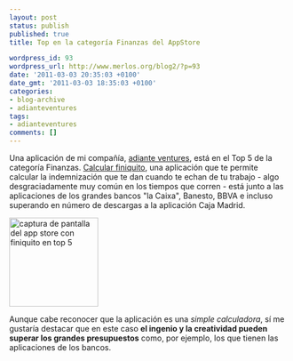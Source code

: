 ```yaml
---
layout: post
status: publish
published: true
title: Top en la categoría Finanzas del AppStore

wordpress_id: 93
wordpress_url: http://www.merlos.org/blog2/?p=93
date: '2011-03-03 20:35:03 +0100'
date_gmt: '2011-03-03 18:35:03 +0100'
categories:
- blog-archive
- adianteventures
tags:
- adianteventures
comments: []
---
```

<p>Una aplicación de mi compañía, <a href="http://adianteventures.com">adiante ventures</a>, está en el Top 5 de la categoría Finanzas. <a href="http://itunes.apple.com/es/app/calcular-finiquito/id402490081?mt=8">Calcular finiquito</a>, una aplicación que te permite calcular la indemnización que te dan cuando te echan de tu trabajo - algo desgraciadamente muy común en los tiempos que corren - está junto a las aplicaciones de los grandes bancos "la Caixa", Banesto, BBVA e incluso superando en número de descargas a la aplicación Caja Madrid.</p>
<p><img src="http://dl.dropbox.com/u/22698/img/finiquito-top5.jpg" style="width:160px" alt="captura de pantalla del app store con finiquito en top 5"></p>
<p>Aunque cabe reconocer que la aplicación es una <em>simple calculadora</em>, sí me gustaría destacar que en este caso <strong>el ingenio y la creatividad pueden superar los grandes presupuestos</strong> como, por ejemplo, los que tienen las aplicaciones de los bancos.</p>
